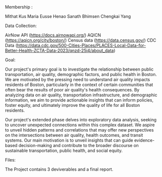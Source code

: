 Membership :

Mithat Kus
Maria Eusse Henao
Sanath Bhimsen
Chengkai Yang

Data Collection:

AirNow API (https://docs.airnowapi.org/)
AQICN (https://aqicn.org/city/boston/)
Census data (https://data.census.gov/)
CDC Data (https://data.cdc.gov/500-Cities-Places/PLACES-Local-Data-for-Better-Health-ZCTA-Data-2023/qnzd-25i4/about_data)


Goal:

Our project's primary goal is to investigate the relationship between public transportation, air quality, demographic factors, and public health in Boston. We are motivated by the pressing need to understand air quality impacts residents of Boston, particularly in the context of certain communities that often bear the results of poor air quality's health consequences. By analyzing data on air quality, transportation infrastructure, and demographic information, we aim to provide actionable insights that can inform policies, foster equity, and ultimately improve the quality of life for all Boston residents. 

Our project's extended phase delves into exploratory data analysis, seeking to uncover unexpected connections within this complex dataset. We aspire to unveil hidden patterns and correlations that may offer new perspectives on the intersections between air quality, health outcomes, and transit systems. Our main motivation is to unveil insights that can guide evidence-based decision-making and contribute to the broader discourse on sustainable transportation, public health, and social equity.

Files: 

The Project contains 3 deviverables and a final report. 
